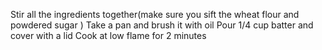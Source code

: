 Stir all the ingredients together(make sure you sift the wheat flour and powdered sugar )
Take a pan and brush it with oil
Pour 1/4 cup batter and cover with a lid
Cook at low flame for 2 minutes